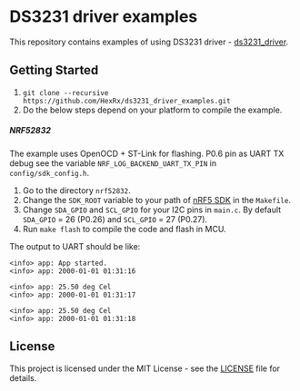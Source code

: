 # DS3231 driver examples

This repository contains examples of using DS3231 driver - [ds3231_driver](https://github.com/HexRx/ds3231_driver).

## Getting Started
1. `git clone --recursive https://github.com/HexRx/ds3231_driver_examples.git`
2. Do the below steps depend on your platform to compile the example. 

##### NRF52832
The example uses OpenOCD + ST-Link for flashing. P0.6 pin as UART TX debug see the variable `NRF_LOG_BACKEND_UART_TX_PIN` in `config/sdk_config.h`.

1. Go to the directory `nrf52832`.
2. Change the `SDK_ROOT` variable to your path of [nRF5 SDK](https://www.nordicsemi.com/Software-and-tools/Software/nRF5-SDK) in the `Makefile`.
3. Change `SDA_GPIO` and `SCL_GPIO` for your I2C pins in `main.c`. By default `SDA_GPIO` = 26 (P0.26) and `SCL_GPIO` = 27 (P0.27).
4. Run `make flash` to compile the code and flash in MCU.

The output to UART should be like:
```
<info> app: App started.                                                        
<info> app: 2000-01-01 01:31:16                                                 
                                                                                
<info> app: 25.50 deg Cel                                                       
<info> app: 2000-01-01 01:31:17                                                 
                                                                                
<info> app: 25.50 deg Cel                                                       
<info> app: 2000-01-01 01:31:18
```

## License
This project is licensed under the MIT License - see the [LICENSE](/master/LICENSE) file for details.